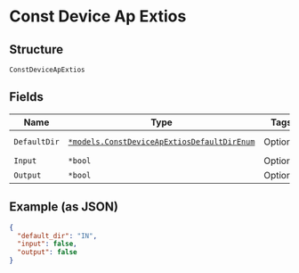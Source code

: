 
# Const Device Ap Extios

## Structure

`ConstDeviceApExtios`

## Fields

| Name | Type | Tags | Description |
|  --- | --- | --- | --- |
| `DefaultDir` | [`*models.ConstDeviceApExtiosDefaultDirEnum`](../../doc/models/const-device-ap-extios-default-dir-enum.md) | Optional | enum: `IN`, `OUT` |
| `Input` | `*bool` | Optional | - |
| `Output` | `*bool` | Optional | - |

## Example (as JSON)

```json
{
  "default_dir": "IN",
  "input": false,
  "output": false
}
```

